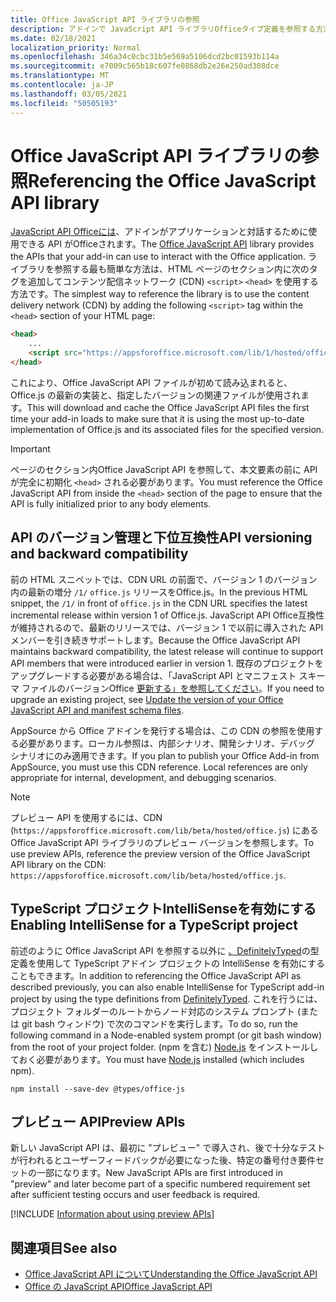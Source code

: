 ```yaml
---
title: Office JavaScript API ライブラリの参照
description: アドインで JavaScript API ライブラリOfficeタイプ定義を参照する方法について説明します。
ms.date: 02/18/2021
localization_priority: Normal
ms.openlocfilehash: 346a34c0cbc31b5e569a5106dcd2bc01593b114a
ms.sourcegitcommit: e7009c565b18c607fe0868db2e26e250ad308dce
ms.translationtype: MT
ms.contentlocale: ja-JP
ms.lasthandoff: 03/05/2021
ms.locfileid: "50505193"
---
```

# <a name="referencing-the-office-javascript-api-library"></a><span data-ttu-id="67db0-103">Office JavaScript API ライブラリの参照</span><span class="sxs-lookup"><span data-stu-id="67db0-103">Referencing the Office JavaScript API library</span></span>

<span data-ttu-id="67db0-104">[JavaScript API Officeには](../reference/javascript-api-for-office.md)、アドインがアプリケーションと対話するために使用できる API がOfficeされます。</span><span class="sxs-lookup"><span data-stu-id="67db0-104">The [Office JavaScript API](../reference/javascript-api-for-office.md) library provides the APIs that your add-in can use to interact with the Office application.</span></span> <span data-ttu-id="67db0-105">ライブラリを参照する最も簡単な方法は、HTML ページのセクション内に次のタグを追加してコンテンツ配信ネットワーク (CDN) `<script>` `<head>` を使用する方法です。</span><span class="sxs-lookup"><span data-stu-id="67db0-105">The simplest way to reference the library is to use the content delivery network (CDN) by adding the following `<script>` tag within the `<head>` section of your HTML page:</span></span>  

```html
<head>
    ...
    <script src="https://appsforoffice.microsoft.com/lib/1/hosted/office.js" type="text/javascript"></script>
</head>
```

<span data-ttu-id="67db0-106">これにより、Office JavaScript API ファイルが初めて読み込まれると、Office.js の最新の実装と、指定したバージョンの関連ファイルが使用されます。</span><span class="sxs-lookup"><span data-stu-id="67db0-106">This will download and cache the Office JavaScript API files the first time your add-in loads to make sure that it is using the most up-to-date implementation of Office.js and its associated files for the specified version.</span></span>

> [!IMPORTANT]
> <span data-ttu-id="67db0-107">ページのセクション内Office JavaScript API を参照して、本文要素の前に API が完全に初期化 `<head>` される必要があります。</span><span class="sxs-lookup"><span data-stu-id="67db0-107">You must reference the Office JavaScript API from inside the `<head>` section of the page to ensure that the API is fully initialized prior to any body elements.</span></span>

## <a name="api-versioning-and-backward-compatibility"></a><span data-ttu-id="67db0-108">API のバージョン管理と下位互換性</span><span class="sxs-lookup"><span data-stu-id="67db0-108">API versioning and backward compatibility</span></span>

<span data-ttu-id="67db0-109">前の HTML スニペットでは、CDN URL の前面で、バージョン 1 のバージョン内の最新の増分 `/1/` `office.js` リリースをOffice.js。</span><span class="sxs-lookup"><span data-stu-id="67db0-109">In the previous HTML snippet, the `/1/` in front of `office.js` in the CDN URL specifies the latest incremental release within version 1 of Office.js.</span></span> <span data-ttu-id="67db0-110">JavaScript API Office互換性が維持されるので、最新のリリースでは、バージョン 1 で以前に導入された API メンバーを引き続きサポートします。</span><span class="sxs-lookup"><span data-stu-id="67db0-110">Because the Office JavaScript API maintains backward compatibility, the latest release will continue to support API members that were introduced earlier in version 1.</span></span> <span data-ttu-id="67db0-111">既存のプロジェクトをアップグレードする必要がある場合は、「JavaScript API とマニフェスト スキーマ ファイルのバージョンOffice [更新する」を参照してください](update-your-javascript-api-for-office-and-manifest-schema-version.md)。</span><span class="sxs-lookup"><span data-stu-id="67db0-111">If you need to upgrade an existing project, see [Update the version of your Office JavaScript API and manifest schema files](update-your-javascript-api-for-office-and-manifest-schema-version.md).</span></span> 

<span data-ttu-id="67db0-p103">AppSource から Office アドインを発行する場合は、この CDN の参照を使用する必要があります。ローカル参照は、内部シナリオ、開発シナリオ、デバッグ シナリオにのみ適用できます。</span><span class="sxs-lookup"><span data-stu-id="67db0-p103">If you plan to publish your Office Add-in from AppSource, you must use this CDN reference. Local references are only appropriate for internal, development, and debugging scenarios.</span></span>

> [!NOTE]
> <span data-ttu-id="67db0-114">プレビュー API を使用するには、CDN (`https://appsforoffice.microsoft.com/lib/beta/hosted/office.js`) にある Office JavaScript API ライブラリのプレビュー バージョンを参照します。</span><span class="sxs-lookup"><span data-stu-id="67db0-114">To use preview APIs, reference the preview version of the Office JavaScript API library on the CDN: `https://appsforoffice.microsoft.com/lib/beta/hosted/office.js`.</span></span>

## <a name="enabling-intellisense-for-a-typescript-project"></a><span data-ttu-id="67db0-115">TypeScript プロジェクトIntelliSenseを有効にする</span><span class="sxs-lookup"><span data-stu-id="67db0-115">Enabling IntelliSense for a TypeScript project</span></span>

<span data-ttu-id="67db0-116">前述のように Office JavaScript API を参照する以外に [、DefinitelyTyped](https://github.com/DefinitelyTyped/DefinitelyTyped/tree/master/types/office-js)の型定義を使用して TypeScript アドイン プロジェクトの IntelliSense を有効にすることもできます。</span><span class="sxs-lookup"><span data-stu-id="67db0-116">In addition to referencing the Office JavaScript API as described previously, you can also enable IntelliSense for TypeScript add-in project by using the type definitions from [DefinitelyTyped](https://github.com/DefinitelyTyped/DefinitelyTyped/tree/master/types/office-js).</span></span> <span data-ttu-id="67db0-117">これを行うには、プロジェクト フォルダーのルートからノード対応のシステム プロンプト (または git bash ウィンドウ) で次のコマンドを実行します。</span><span class="sxs-lookup"><span data-stu-id="67db0-117">To do so, run the following command in a Node-enabled system prompt (or git bash window) from the root of your project folder.</span></span> <span data-ttu-id="67db0-118">(npm を含む) [Node.js](https://nodejs.org) をインストールしておく必要があります。</span><span class="sxs-lookup"><span data-stu-id="67db0-118">You must have [Node.js](https://nodejs.org) installed (which includes npm).</span></span>

```command&nbsp;line
npm install --save-dev @types/office-js
```

## <a name="preview-apis"></a><span data-ttu-id="67db0-119">プレビュー API</span><span class="sxs-lookup"><span data-stu-id="67db0-119">Preview APIs</span></span>

<span data-ttu-id="67db0-120">新しい JavaScript API は、最初に "プレビュー" で導入され、後で十分なテストが行われるとユーザーフィードバックが必要になった後、特定の番号付き要件セットの一部になります。</span><span class="sxs-lookup"><span data-stu-id="67db0-120">New JavaScript APIs are first introduced in "preview" and later become part of a specific numbered requirement set after sufficient testing occurs and user feedback is required.</span></span>

[!INCLUDE [Information about using preview APIs](../includes/using-preview-apis-host.md)]

## <a name="see-also"></a><span data-ttu-id="67db0-121">関連項目</span><span class="sxs-lookup"><span data-stu-id="67db0-121">See also</span></span>

- [<span data-ttu-id="67db0-122">Office JavaScript API について</span><span class="sxs-lookup"><span data-stu-id="67db0-122">Understanding the Office JavaScript API</span></span>](understanding-the-javascript-api-for-office.md)
- [<span data-ttu-id="67db0-123">Office の JavaScript API</span><span class="sxs-lookup"><span data-stu-id="67db0-123">Office JavaScript API</span></span>](../reference/javascript-api-for-office.md)
